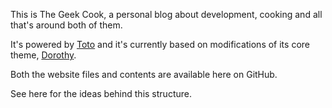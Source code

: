 This is The Geek Cook, a personal blog about development, cooking and all that's around both of them.

It's powered by [Toto](http://cloudhead.io/toto) and it's currently based on modifications of its core theme, [Dorothy](https://github.com/cloudhead/dorothy).

Both the website files and contents are available here on GitHub.

See here for the ideas behind this structure.
